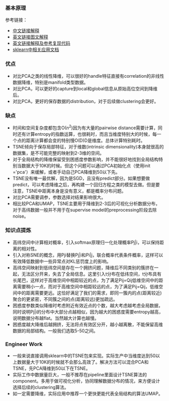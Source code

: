 
### 基本原理
参考链接：
- [中文链接解释](https://bindog.github.io/blog/2016/06/04/from-sne-to-tsne-to-largevis/)
- [英文链接图文解释](https://towardsdatascience.com/t-sne-clearly-explained-d84c537f53a)
- [英文链接解释及参考复现代码](https://nlml.github.io/in-raw-numpy/in-raw-numpy-t-sne/)
- [sklearn中相关应用文档](https://scikit-learn.org/stable/modules/generated/sklearn.manifold.TSNE.html)
### 优点
- 对比PCA之类的线性降维，可以很好的handle特征直接有correlation的非线性数据降维，特别是manifold类型数据。
- 对比PCA，可以更好的capture到local和global信息从原始高位空间到降维后。
- 对比PCA，更好的保存数据的distribution，对于后续做clustering会更好。
### 缺点
- 时间和空间复杂度都包含O($n^2$)因为有大量的pairwise distance需要计算，同时还有计算entropy的指数运算，也很耗时，而且当维度特别大的时候，每一个点的距离计算都会变的特别慢O(D)D是维度。总体计算特别耗时。
- TSNE倾向于保存局部特征，对于维数(intrinsic dimensionality)本身就很高的数据集，是不可能完整的映射到2-3维的空间。
- 对于全局结构的降维保留受到困惑度参数影响，并不能很好地找到全局结构特别当数据大于10K的时候。但这个问题可以通过PCA初始化点（使用init ='pca'）来缓解，或者手动自己PCA降维到50以下先。
- TSNE没有唯一最优解，因为是SGD，且没有predict部分。如果想要做predict，可以考虑降维之后，再构建一个回归方程之类的模型去做。但是要注意，TSNE中距离本身是没有意义，都是概率分布问题。
- 对比PCA需要调参，参数选择对结果影响很大。
- 相比较PCA和UMAP，TSNE主要用于降维到2-3后的可视化分析数据分布，对于高纬数据一般并不用于在supervise model的preprocessing阶段去除noise。
### 知识点提炼
- 高纬空间中计算相对概率，引入softmax原理归一化处理概率Pj|i，可以保持距离的相对性。
- 引入对称SNE的概念，用Pji替换Pj|i和Pi|j，联合概率代表条件概率，这样可以有效降低数据中一些异常点对KL惩罚度上的影响。
- 高纬空间映射到低纬空间是存在一个拥挤问题，降维后不同类别的簇挤在一起，无法区分开来，失去了全局信息。这里引入t分布在低纬空间，t分布具有长尾巴，这样对于高维空间中相距较近的点，为了满足Pij=Qij低维空间中的距离需要稍小一点，而对于高维空间中相距较远的点，为了满足Pij=Qij，低维空间中的距离需要更远。这恰好满足了我们的需求，即同一簇内的点(距离较近)聚合的更紧密，不同簇之间的点(距离较远)更加疏远。
- 困惑度参数类似降维时考虑附近有效近点的个数，越大考虑越考虑全局数据，同时说明Pj|i的分布中大部分点越相似，因为越大的困惑度需要entropy越高，说明数据分布越flat。当然越大计算也越慢。
- 困惑度越大降维后越拥挤，无法将点有效区分开，越小越离散，不能保留高维数据的局部结构。一般我们选取5-50之间。
### Engineer Work
- 一般来说直接调用sklearn中的TSNE包来实现。实际生产中当维度达到50以上数据量大于10K的时候就不会那么高效了。解决方法可以混合PCA和TSNE，先PCA降维到50以下在TSNE。
- 实际工作中数据量巨大，一般不推荐在pipeline里面设计TSNE算法的component。多用于做可视化分析，协同理解数据分布的情况，来方便设计选择后续的clustering算法。
- 如一定需要降维，实际应用中推荐一个更快更能代表全局结构的算法UMAP。